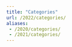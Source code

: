 ```yaml
---
title: "Categories"
url: /2022/categories/
aliases:
 - /2020/categories/
 - /2021/categories/
---
```

